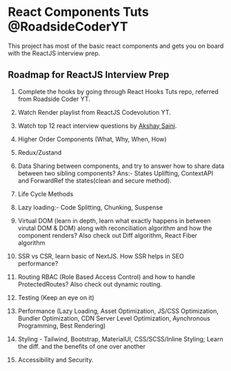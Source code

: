 # React Components Tuts @RoadsideCoderYT

This project has most of the basic react components and gets you on board with the ReactJS interview prep.

## Roadmap for ReactJS Interview Prep

1. Complete the hooks by going through React Hooks Tuts repo, referred from Roadside Coder YT.

2. Watch Render playlist from ReactJS Codevolution YT.

3. Watch top 12 react interview questions by [Akshay Saini](https://www.youtube.com/watch?v=uE925hp9KDk&t=2750s).

4. Higher Order Components (What, Why, When, How)

5. Redux/Zustand

6. Data Sharing between components, and try to answer how to share data between two sibling components?
    Ans:- States Uplifting, ContextAPI and ForwardRef the states(clean and secure method).

7. Life Cycle Methods

8. Lazy loading:- Code Splitting, Chunking, Suspense

9. Virtual DOM (learn in depth, learn what exactly happens in between virutal DOM & DOM) along with reconciliation algorithm and how the component renders? Also check out Diff algorithm, React Fiber algorithm

10. SSR vs CSR, learn basic of NextJS. How SSR helps in SEO performance?

11. Routing RBAC (Role Based Access Control) and how to handle ProtectedRoutes? Also check out dynamic routing.

12. Testing (Keep an eye on it)

13. Performance (Lazy Loading, Asset Optimization, JS/CSS Optimization, Bundler Optimization, CDN Server Level Optimization, Aynchronous Programming, Best Rendering)

14. Styling - Tailwind, Bootstrap, MaterialUI, CSS/SCSS/Inline Styling; Learn the diff. and the benefits of one over another

15. Accessibility and Security.